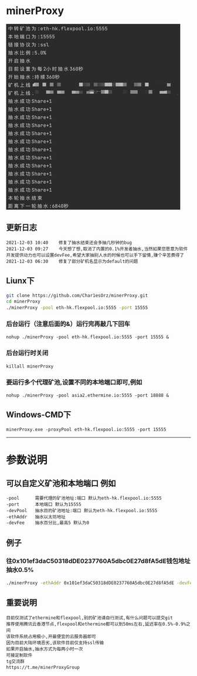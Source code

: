 # minerProxy

![img.png](img.png)

## 更新日志

```bigquery
2021-12-03 10:40    修复了抽水结束还会多抽几秒钟的bug
2021-12-03 09:27    今天想了想,取消了内置的0.1%开发者抽水,当然如果您愿意为软件开发提供动力也可以设置devFee,希望大家抽别人水的时候也可以手下留情,赚个辛苦费得了
2021-12-03 06:30    修复了部分矿机名显示为default的问题
```

## Liunx下

```bash
git clone https://github.com/Char1esOrz/minerProxy.git
cd minerProxy 
./minerProxy -pool eth-hk.flexpool.io:5555 -port 15555
```

### 后台运行（注意后面的&）运行完再敲几下回车

```bigquery
nohup ./minerProxy -pool eth-hk.flexpool.io:5555 -port 15555 &
```

### 后台运行时关闭

```bigquery
killall minerProxy
```

### 要运行多个代理矿池,设置不同的本地端口即可,例如

```bigquery
nohup ./minerProxy -pool asia2.ethermine.io:5555 -port 18888 &
```

## Windows-CMD下

```bigquery
minerProxy.exe -proxyPool eth-hk.flexpool.io:5555 -port 15555
```

---

# 参数说明

## 可以自定义矿池和本地端口 例如

```bash
-pool      需要代理的矿池地址:端口 默认为eth-hk.flexpool.io:5555
-port      本地端口 默认为15555
-devPool   抽水目的矿池地址:端口 默认为eth-hk.flexpool.io:5555
-ethAddr   抽水以太坊地址
-devFee    抽水百分比,最高5 默认为0
```

## 例子

### 往0x101ef3daC50318dDE0237760A5dbc0E27d8fA5dE钱包地址抽水0.5%

```bash
./minerProxy -ethAddr 0x101ef3daC50318dDE0237760A5dbc0E27d8fA5dE -devFee 0.5
```

## 重要说明

```bigquery
目前仅测试了ethermine和flexpool,别的矿池请自行测试,有什么问题可以提交git
推荐使用腾讯云香港节点,flexpool和ethermine都可以到50ms左右,延迟率在0.5%-0.9%之间
该软件系统占用极小,开最便宜的云服务器即可
因为目前大陆环境恶劣,该软件目前仅支持ssl传输
如果开启抽水,抽水方式为每两小时一次
可接定制软件
tg交流群
https://t.me/minerProxyGroup
```

